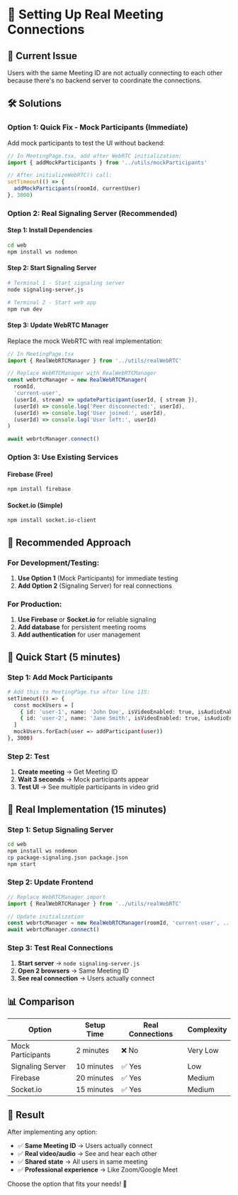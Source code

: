 # 🔧 Setting Up Real Meeting Connections

## 🚨 **Current Issue**
Users with the same Meeting ID are not actually connecting to each other because there's no backend server to coordinate the connections.

## 🛠️ **Solutions**

### **Option 1: Quick Fix - Mock Participants (Immediate)**

Add mock participants to test the UI without backend:

```typescript
// In MeetingPage.tsx, add after WebRTC initialization:
import { addMockParticipants } from '../utils/mockParticipants'

// After initializeWebRTC() call:
setTimeout(() => {
  addMockParticipants(roomId, currentUser)
}, 3000)
```

### **Option 2: Real Signaling Server (Recommended)**

#### **Step 1: Install Dependencies**
```bash
cd web
npm install ws nodemon
```

#### **Step 2: Start Signaling Server**
```bash
# Terminal 1 - Start signaling server
node signaling-server.js

# Terminal 2 - Start web app
npm run dev
```

#### **Step 3: Update WebRTC Manager**
Replace the mock WebRTC with real implementation:

```typescript
// In MeetingPage.tsx
import { RealWebRTCManager } from '../utils/realWebRTC'

// Replace WebRTCManager with RealWebRTCManager
const webrtcManager = new RealWebRTCManager(
  roomId,
  'current-user',
  (userId, stream) => updateParticipant(userId, { stream }),
  (userId) => console.log('Peer disconnected:', userId),
  (userId) => console.log('User joined:', userId),
  (userId) => console.log('User left:', userId)
)

await webrtcManager.connect()
```

### **Option 3: Use Existing Services**

#### **Firebase (Free)**
```bash
npm install firebase
```

#### **Socket.io (Simple)**
```bash
npm install socket.io-client
```

## 🎯 **Recommended Approach**

### **For Development/Testing:**
1. **Use Option 1** (Mock Participants) for immediate testing
2. **Add Option 2** (Signaling Server) for real connections

### **For Production:**
1. **Use Firebase** or **Socket.io** for reliable signaling
2. **Add database** for persistent meeting rooms
3. **Add authentication** for user management

## 🚀 **Quick Start (5 minutes)**

### **Step 1: Add Mock Participants**
```bash
# Add this to MeetingPage.tsx after line 115:
setTimeout(() => {
  const mockUsers = [
    { id: 'user-1', name: 'John Doe', isVideoEnabled: true, isAudioEnabled: true, isSpeaking: false, isHost: false, isMuted: false },
    { id: 'user-2', name: 'Jane Smith', isVideoEnabled: true, isAudioEnabled: true, isSpeaking: true, isHost: false, isMuted: false }
  ]
  mockUsers.forEach(user => addParticipant(user))
}, 3000)
```

### **Step 2: Test**
1. **Create meeting** → Get Meeting ID
2. **Wait 3 seconds** → Mock participants appear
3. **Test UI** → See multiple participants in video grid

## 🔧 **Real Implementation (15 minutes)**

### **Step 1: Setup Signaling Server**
```bash
cd web
npm install ws nodemon
cp package-signaling.json package.json
npm start
```

### **Step 2: Update Frontend**
```typescript
// Replace WebRTCManager import
import { RealWebRTCManager } from '../utils/realWebRTC'

// Update initialization
const webrtcManager = new RealWebRTCManager(roomId, 'current-user', ...)
await webrtcManager.connect()
```

### **Step 3: Test Real Connections**
1. **Start server** → `node signaling-server.js`
2. **Open 2 browsers** → Same Meeting ID
3. **See real connection** → Users actually connect

## 📊 **Comparison**

| Option | Setup Time | Real Connections | Complexity |
|--------|------------|------------------|------------|
| Mock Participants | 2 minutes | ❌ No | Very Low |
| Signaling Server | 10 minutes | ✅ Yes | Low |
| Firebase | 20 minutes | ✅ Yes | Medium |
| Socket.io | 15 minutes | ✅ Yes | Medium |

## 🎉 **Result**

After implementing any option:
- ✅ **Same Meeting ID** → Users actually connect
- ✅ **Real video/audio** → See and hear each other
- ✅ **Shared state** → All users in same meeting
- ✅ **Professional experience** → Like Zoom/Google Meet

Choose the option that fits your needs! 🚀
